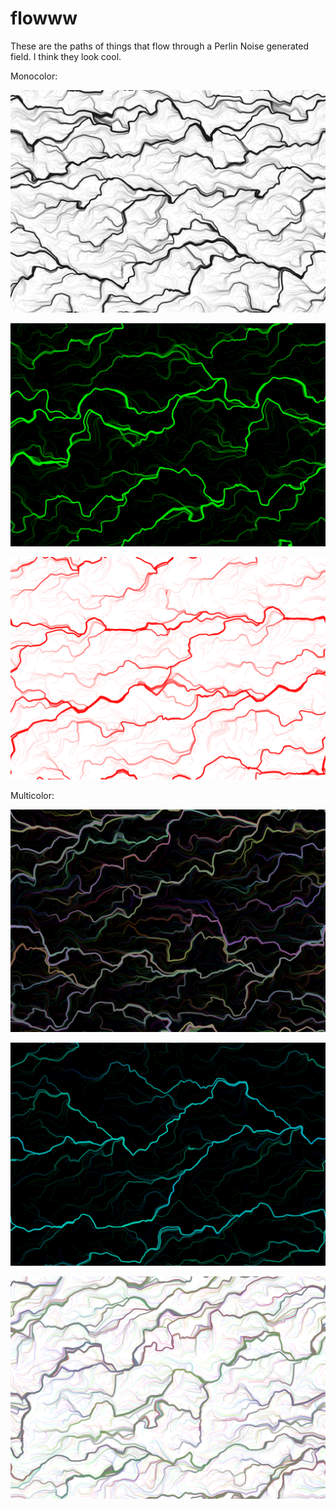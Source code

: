 # flowww
These are the paths of things that flow through a Perlin Noise generated field. I think they look cool.

Monocolor:

![white-black](flowww/examples/wit-zwart-1.png)

![black-green](flowww/examples/zwart-groen-1.png)

![white-red](flowww/examples/wit-rood-0.png)

Multicolor:

![rainbow](flowwwMulticolor/examples/0-255-1.png)

![blueish](flowwwMulticolor/examples/85-170-0.png)

![another rainbow](flowwwMulticolor/examples/white-0-255-1.png)
